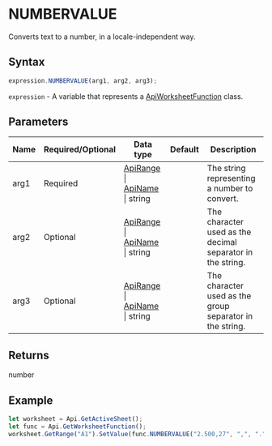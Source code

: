 # NUMBERVALUE

Converts text to a number, in a locale-independent way.

## Syntax

```javascript
expression.NUMBERVALUE(arg1, arg2, arg3);
```

`expression` - A variable that represents a [ApiWorksheetFunction](../ApiWorksheetFunction.md) class.

## Parameters

| **Name** | **Required/Optional** | **Data type** | **Default** | **Description** |
| ------------- | ------------- | ------------- | ------------- | ------------- |
| arg1 | Required | [ApiRange](../../ApiRange/ApiRange.md) \| [ApiName](../../ApiName/ApiName.md) \| string |  | The string representing a number to convert. |
| arg2 | Optional | [ApiRange](../../ApiRange/ApiRange.md) \| [ApiName](../../ApiName/ApiName.md) \| string |  | The character used as the decimal separator in the string. |
| arg3 | Optional | [ApiRange](../../ApiRange/ApiRange.md) \| [ApiName](../../ApiName/ApiName.md) \| string |  | The character used as the group separator in the string. |

## Returns

number

## Example



```javascript editor-xlsx
let worksheet = Api.GetActiveSheet();
let func = Api.GetWorksheetFunction();
worksheet.GetRange("A1").SetValue(func.NUMBERVALUE("2.500,27", ",", "."));
```
